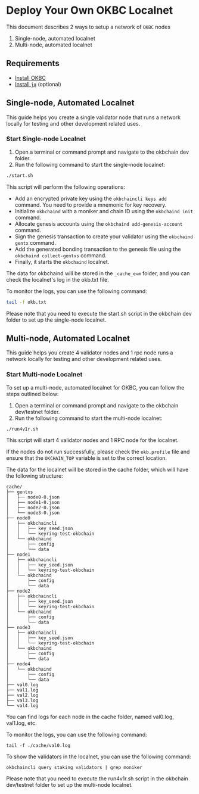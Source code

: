 # Deploy Your Own OKBC Localnet

This document describes 2 ways to setup a network of `OKBC` nodes

1. Single-node, automated localnet
2. Multi-node, automated localnet

## Requirements

- [Install OKBC](/dev/quick-start/build-on-okbc/install-okbc.html)
- [Install `jq`](https://stedolan.github.io/jq/download/) (optional)

## Single-node, Automated Localnet

This guide helps you create a single validator node that runs a network locally for testing and other development related uses.

### Start Single-node Localnet

1. Open a terminal or command prompt and navigate to the okbchain dev folder.
2. Run the following command to start the single-node localnet:

```bash
./start.sh
```

This script will perform the following operations:

* Add an encrypted private key using the `okbchaincli keys add` command. You need to provide a mnemonic for key recovery.
* Initialize `okbchaind` with a moniker and chain ID using the `okbchaind init` command.
* Allocate genesis accounts using the `okbchaind add-genesis-account` command.
* Sign the genesis transaction to create your validator using the `okbchaind gentx` command.
* Add the generated bonding transaction to the genesis file using the `okbchaind collect-gentxs` command.
* Finally, it starts the `okbchaind` localnet.

The data for okbchaind will be stored in the `_cache_evm` folder, and you can check the localnet's log in the okb.txt file.

To monitor the logs, you can use the following command:

```bash
tail -f okb.txt
```

Please note that you need to execute the start.sh script in the okbchain dev folder to set up the single-node localnet.

## Multi-node, Automated Localnet

This guide helps you create 4 validator nodes and 1 rpc node runs a network locally for testing and other development related uses.

### Start Multi-node Localnet

To set up a multi-node, automated localnet for OKBC, you can follow the steps outlined below:

1. Open a terminal or command prompt and navigate to the okbchain dev/testnet folder.
2. Run the following command to start the multi-node localnet:

```
./run4v1r.sh
```
This script will start 4 validator nodes and 1 RPC node for the localnet.

If the nodes do not run successfully, please check the `okb.profile` file and ensure that the `OKCHAIN_TOP` variable is set to the correct location.

The data for the localnet will be stored in the cache folder, which will have the following structure:

```
cache/
├── gentxs
│   ├── node0-0.json
│   ├── node1-0.json
│   ├── node2-0.json
│   └── node3-0.json
├── node0
│   ├── okbchaincli
│   │   ├── key_seed.json
│   │   └── keyring-test-okbchain
│   └── okbchaind
│       ├── config
│       └── data
├── node1
│   ├── okbchaincli
│   │   ├── key_seed.json
│   │   └── keyring-test-okbchain
│   └── okbchaind
│       ├── config
│       └── data
├── node2
│   ├── okbchaincli
│   │   ├── key_seed.json
│   │   └── keyring-test-okbchain
│   └── okbchaind
│       ├── config
│       └── data
├── node3
│   ├── okbchaincli
│   │   ├── key_seed.json
│   │   └── keyring-test-okbchain
│   └── okbchaind
│       ├── config
│       └── data
├── node4
│   └── okbchaind
│       ├── config
│       └── data
├── val0.log
├── val1.log
├── val2.log
├── val3.log
└── val4.log
```

You can find logs for each node in the cache folder, named val0.log, val1.log, etc.

To monitor the logs, you can use the following command:
```
tail -f ./cache/val0.log
```
To show the validators in the localnet, you can use the following command:

```
okbchaincli query staking validators | grep moniker
```

Please note that you need to execute the run4v1r.sh script in the okbchain dev/testnet folder to set up the multi-node localnet.
